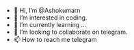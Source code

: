 - 👋 Hi, I’m @Ashokumarn
- 👀 I’m interested in coding.
- 🌱 I’m currently learning ...
- 💞️ I’m looking to collaborate on telegram.
- 📫 How to reach me telegram

<!---
Ashokumarn/Ashokumarn is a ✨ special ✨ repository because its `README.md` (this file) appears on your GitHub profile.
You can click the Preview link to take a look at your changes.
--->
